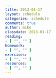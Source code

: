 ```yaml
---
title: 2013-01-17
layout: schedule
categories: schedule
comments: true
author: mike
classdate: 2013-01-17
reading:
- [ "", "" ]
homework:
- [ "", "" ]
exercises:
- [ "", "" ]
resources:
- [ "", "" ]
---
```

